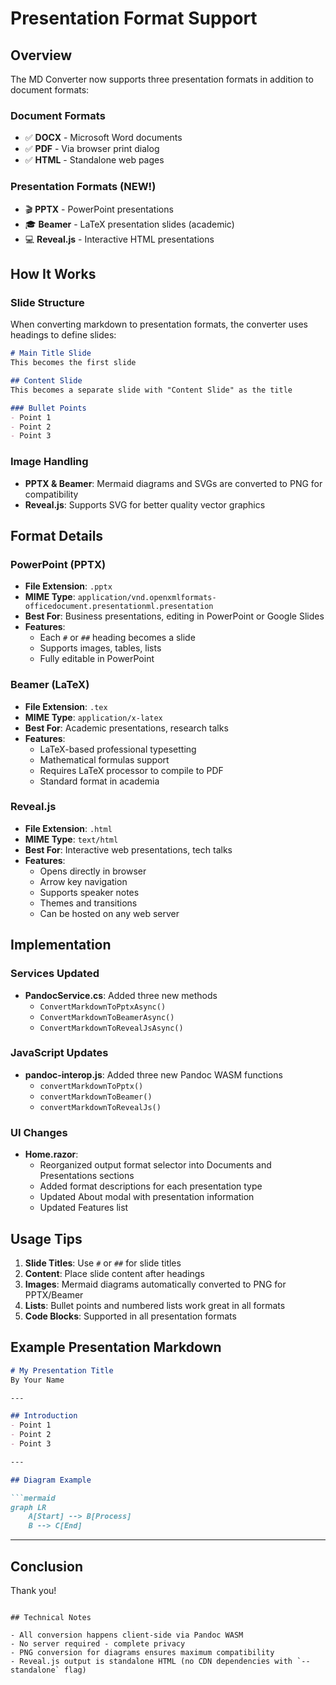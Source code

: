 # Presentation Format Support

## Overview
The MD Converter now supports three presentation formats in addition to document formats:

### Document Formats
- ✅ **DOCX** - Microsoft Word documents
- ✅ **PDF** - Via browser print dialog
- ✅ **HTML** - Standalone web pages

### Presentation Formats (NEW!)
- 🎬 **PPTX** - PowerPoint presentations
- 🎓 **Beamer** - LaTeX presentation slides (academic)
- 💻 **Reveal.js** - Interactive HTML presentations

## How It Works

### Slide Structure
When converting markdown to presentation formats, the converter uses headings to define slides:

```markdown
# Main Title Slide
This becomes the first slide

## Content Slide
This becomes a separate slide with "Content Slide" as the title

### Bullet Points
- Point 1
- Point 2
- Point 3
```

### Image Handling
- **PPTX & Beamer**: Mermaid diagrams and SVGs are converted to PNG for compatibility
- **Reveal.js**: Supports SVG for better quality vector graphics

## Format Details

### PowerPoint (PPTX)
- **File Extension**: `.pptx`
- **MIME Type**: `application/vnd.openxmlformats-officedocument.presentationml.presentation`
- **Best For**: Business presentations, editing in PowerPoint or Google Slides
- **Features**: 
  - Each `#` or `##` heading becomes a slide
  - Supports images, tables, lists
  - Fully editable in PowerPoint

### Beamer (LaTeX)
- **File Extension**: `.tex`
- **MIME Type**: `application/x-latex`
- **Best For**: Academic presentations, research talks
- **Features**:
  - LaTeX-based professional typesetting
  - Mathematical formulas support
  - Requires LaTeX processor to compile to PDF
  - Standard format in academia

### Reveal.js
- **File Extension**: `.html`
- **MIME Type**: `text/html`
- **Best For**: Interactive web presentations, tech talks
- **Features**:
  - Opens directly in browser
  - Arrow key navigation
  - Supports speaker notes
  - Themes and transitions
  - Can be hosted on any web server

## Implementation

### Services Updated
- **PandocService.cs**: Added three new methods
  - `ConvertMarkdownToPptxAsync()`
  - `ConvertMarkdownToBeamerAsync()`
  - `ConvertMarkdownToRevealJsAsync()`

### JavaScript Updates
- **pandoc-interop.js**: Added three new Pandoc WASM functions
  - `convertMarkdownToPptx()`
  - `convertMarkdownToBeamer()`
  - `convertMarkdownToRevealJs()`

### UI Changes
- **Home.razor**: 
  - Reorganized output format selector into Documents and Presentations sections
  - Added format descriptions for each presentation type
  - Updated About modal with presentation information
  - Updated Features list

## Usage Tips

1. **Slide Titles**: Use `#` or `##` for slide titles
2. **Content**: Place slide content after headings
3. **Images**: Mermaid diagrams automatically converted to PNG for PPTX/Beamer
4. **Lists**: Bullet points and numbered lists work great in all formats
5. **Code Blocks**: Supported in all presentation formats

## Example Presentation Markdown

```markdown
# My Presentation Title
By Your Name

---

## Introduction
- Point 1
- Point 2
- Point 3

---

## Diagram Example

```mermaid
graph LR
    A[Start] --> B[Process]
    B --> C[End]
```

---

## Conclusion
Thank you!
```

## Technical Notes

- All conversion happens client-side via Pandoc WASM
- No server required - complete privacy
- PNG conversion for diagrams ensures maximum compatibility
- Reveal.js output is standalone HTML (no CDN dependencies with `--standalone` flag)
